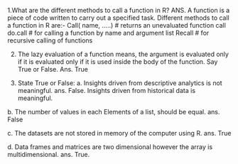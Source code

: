 1.What are the different methods to call a function in R?
ANS. A function is a piece of code written to carry out a specified task. Different methods to call a
function in R are:-
Call( name, …..) # returns an unevaluated function call
do.call # for calling a function by name and argument list
Recall # for recursive calling of functions

2. The lazy evaluation of a function means, the argument is evaluated only if it is evaluated only if it is
used
inside the body of the function. Say True or False.
Ans. True

3. State True or False:
a. Insights driven from descriptive analytics is not meaningful.
ans. False. Insights driven from historical data is meaningful.

b. The number of values in each Elements of a list, should be equal.
ans. False

c. The datasets are not stored in memory of the computer using R.
ans. True

d. Data frames and matrices are two dimensional however the array is multidimensional.
ans. True.
